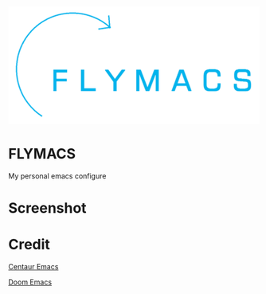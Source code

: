 ![LOGO](./media/logo.png)

# FLYMACS
My personal emacs configure

# Screenshot

# Credit
[Centaur Emacs](https://github.com/seagle0128/.emacs.d)

[Doom Emacs](https://github.com/hlissner/doom-emacs)
